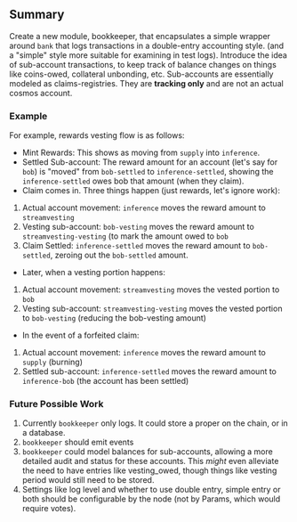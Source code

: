 ## Summary
Create a new module, bookkeeper, that encapsulates a simple wrapper around `bank` that logs transactions in a double-entry accounting style. (and a "simple" style more suitable for examining in test logs).
Introduce the idea of sub-account transactions, to keep track of balance changes on things like coins-owed, collateral unbonding, etc.
Sub-accounts are essentially modeled as claims-registries. They are **tracking only** and are not an actual cosmos account.
### Example
For example, rewards vesting flow is as follows:
- Mint Rewards: This shows as moving from `supply` into `inference`.
- Settled Sub-account: The reward amount for an account (let's say for `bob`) is "moved" from `bob-settled` to `inference-settled`, showing the `inference-settled` owes bob that amount (when they claim).
- Claim comes in. Three things happen (just rewards, let's ignore work):
1. Actual account movement: `inference` moves the reward amount to `streamvesting`
2. Vesting sub-account: `bob-vesting` moves the reward amount to `streamvesting-vesting` (to mark the amount owed to `bob`
3. Claim Settled: `inference-settled` moves the reward amount to `bob-settled`, zeroing out the `bob-settled` amount.

- Later, when a vesting portion happens:
1. Actual account movement: `streamvesting` moves the vested portion to `bob`
2. Vesting sub-account: `streamvesting-vesting` moves the vested portion to `bob-vesting` (reducing the bob-vesting amount)

- In the event of a forfeited claim:
1. Actual account movement: `inference` moves the reward amount to `supply` (burning)
2. Settled sub-account: `inference-settled` moves the reward amount to `inference-bob` (the account has been settled)

### Future Possible Work
1. Currently `bookkeeper` only logs. It could store a proper on the chain, or in a database.
2. `bookkeeper` should emit events
3. `bookkeeper` could model balances for sub-accounts, allowing a more detailed audit and status for these accounts. This _might_ even alleviate the need to have entries like vesting_owed, though things like vesting period would still need to be stored.
4. Settings like log level and whether to use double entry, simple entry or both should be configurable by the node (not by Params, which would require votes).
